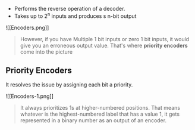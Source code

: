 - Performs the reverse operation of a decoder.
- Takes up to 2<sup>n</sup> inputs and produces s n-bit output

![[Encoders.png]]

> However, if you have Multiple 1 bit inputs or zero 1 bit inputs, it would give you an erroneous output value. That's where **priority encoders** come into the picture

## Priority Encoders
It resolves the issue by assigning each bit a priority.

![[Encoders-1.png]]

> It always prioritizes 1s at higher-numbered positions.
> That means whatever is the highest-numbered label that has a value 1, it gets represented in a binary number as an output of an encoder.

> 


